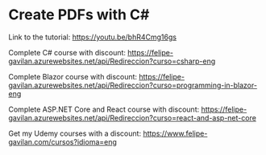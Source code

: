 # Create PDFs with C#

Link to the tutorial: https://youtu.be/bhR4Cmg16gs

Complete C# course with discount: https://felipe-gavilan.azurewebsites.net/api/Redireccion?curso=csharp-eng

Complete Blazor course with discount: https://felipe-gavilan.azurewebsites.net/api/Redireccion?curso=programming-in-blazor-eng

Complete ASP.NET Core and React course with discount: https://felipe-gavilan.azurewebsites.net/api/Redireccion?curso=react-and-asp-net-core

Get my Udemy courses with a discount: https://www.felipe-gavilan.com/cursos?idioma=eng
